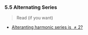### 5.5 Alternating Series

> Read (if you want)


- [Alteranting harmonic series is $\ne 2$?](https://www.maa.org/sites/default/files/Hudleson-MMz-201007804.pdf)
